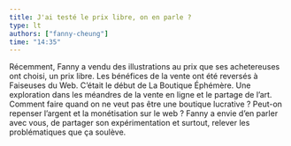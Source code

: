 ```yaml
---
title: J'ai testé le prix libre, on en parle ?
type: lt
authors: ["fanny-cheung"]
time: "14:35"
---
```


Récemment, Fanny a vendu des illustrations au prix que ses achetereuses ont choisi, un prix libre. Les bénéfices de la vente ont été reversés à Faiseuses du Web. C’était le début de La Boutique Éphémère. Une exploration dans les méandres de la vente en ligne et le partage de l’art. Comment faire quand on ne veut pas être une boutique lucrative ? Peut-on repenser l’argent et la monétisation sur le web ? Fanny a envie d’en parler avec vous, de partager son expérimentation et surtout, relever les problématiques que ça soulève.
